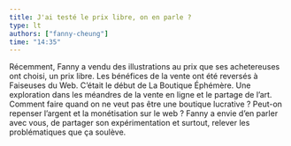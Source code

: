 ```yaml
---
title: J'ai testé le prix libre, on en parle ?
type: lt
authors: ["fanny-cheung"]
time: "14:35"
---
```


Récemment, Fanny a vendu des illustrations au prix que ses achetereuses ont choisi, un prix libre. Les bénéfices de la vente ont été reversés à Faiseuses du Web. C’était le début de La Boutique Éphémère. Une exploration dans les méandres de la vente en ligne et le partage de l’art. Comment faire quand on ne veut pas être une boutique lucrative ? Peut-on repenser l’argent et la monétisation sur le web ? Fanny a envie d’en parler avec vous, de partager son expérimentation et surtout, relever les problématiques que ça soulève.
